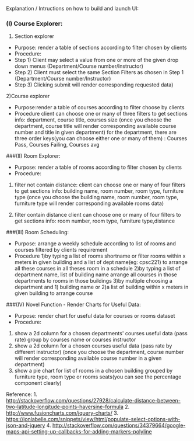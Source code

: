 Explanation / Intructions on how to build and launch UI:

### (I) Course Explorer:
1) Section explorer
- Purpose: render a table of sections according to filter chosen by clients
- Procedure:
- Step 1)  Client may select a value from one or more of the given drop down menus (Department/Course number/Instructor)
- Step 2)  Client must select the same Section Filters as chosen in Step 1 (Department/Course number/Instructor)
- Step 3)  Clicking submit will render corresponding requested data)

2)Course explorer
- Purpose:render a table of courses according to filter choose by clients
- Procedure
client can choose one or many of three filters to get sections info:
department, course title, courses size
(once you choose the department, course title will render corresponding available course number and title in given 
department)
for the department, there are three order keys(you can choose either one or many of them) : Courses Pass, Courses Failing, Courses avg



###(II)  Room Explorer:
- Purpose: render a table of rooms according to filter chosen by clients
- Procedure:

1) filter not contain distance:
client can choose one or many of four filters to get sections info:
building name, room number, room type, furniture type
(once you choose the building name, room number, room type, furniture type will render corresponding available rooms data)

2) filter contain distance
client can choose one or many of four filters to get sections info:
room number, room type, furniture type,distance


###(III) Room Scheduling:
- Purpose: arrange a weekly schedule according to list of rooms and courses filtered by clients requirement
- Procedure
1)by typing a list of rooms shortname or filter rooms within x meters in given building and a list of dept name(eg: cpsc221) to arrange all these courses in all theses room in a schedule
2)by typing a list of department name, list of building name arrange all courses in those departments to rooms in those buildings 
3)by multiple choosing a department and 1) building name or 2)a list of building within x meters in given building to arrange course


###(IV) Novel Function - Render Charts for Useful Data:
- Purpose: render chart for useful data for courses or rooms dataset
- Procedure:
1) show a 2d column for a chosen departments' courses useful data (pass rate) group by courses name or courses instructor
2) show a 2d column for a chosen courses useful data (pass rate by different instructor) 
(once you choose the department, course number will render corresponding available course number in a given 
department)
3) show a pie chart for list of rooms in a chosen building grouped by furniture type, room type or rooms seats(you can see the percentage component clearly)





Reference:
1.	
http://stackoverflow.com/questions/27928/calculate-distance-between-two-latitude-longitude-points-haversine-formula
2.	http://www.fusioncharts.com/jquery-charts/
3.	https://jonlabelle.com/snippets/view/html/populate-select-options-with-json-and-jquery
4.	http://stackoverflow.com/questions/34379664/google-maps-api-setting-up-callbacks-for-adding-markers-polyline




